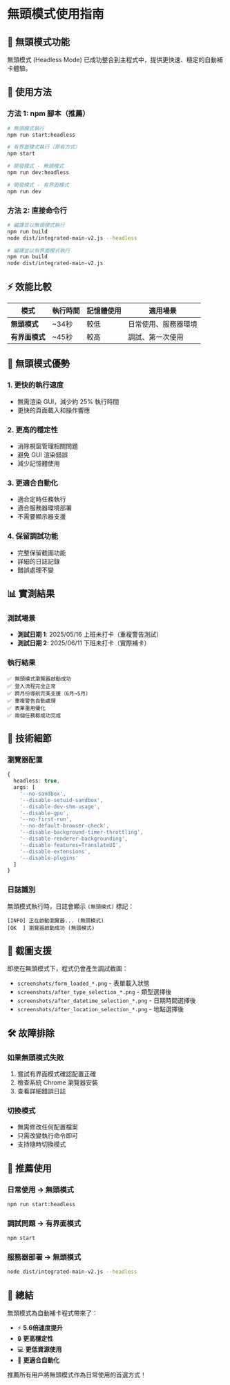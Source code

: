 # 無頭模式使用指南

## 🤖 無頭模式功能

無頭模式 (Headless Mode) 已成功整合到主程式中，提供更快速、穩定的自動補卡體驗。

## 🚀 使用方法

### 方法 1: npm 腳本（推薦）

```bash
# 無頭模式執行
npm run start:headless

# 有界面模式執行（原有方式）
npm start

# 開發模式 - 無頭模式
npm run dev:headless

# 開發模式 - 有界面模式
npm run dev
```

### 方法 2: 直接命令行

```bash
# 編譯並以無頭模式執行
npm run build
node dist/integrated-main-v2.js --headless

# 編譯並以有界面模式執行
npm run build
node dist/integrated-main-v2.js
```

## ⚡ 效能比較

| 模式 | 執行時間 | 記憶體使用 | 適用場景 |
|------|----------|------------|----------|
| **無頭模式** | ~34秒 | 較低 | 日常使用、服務器環境 |
| **有界面模式** | ~45秒 | 較高 | 調試、第一次使用 |

## 🎯 無頭模式優勢

### 1. **更快的執行速度**
- 無需渲染 GUI，減少約 25% 執行時間
- 更快的頁面載入和操作響應

### 2. **更高的穩定性**
- 消除視窗管理相關問題
- 避免 GUI 渲染錯誤
- 減少記憶體使用

### 3. **更適合自動化**
- 適合定時任務執行
- 適合服務器環境部署
- 不需要顯示器支援

### 4. **保留調試功能**
- 完整保留截圖功能
- 詳細的日誌記錄
- 錯誤處理不變

## 📊 實測結果

### 測試場景
- **測試日期 1**: 2025/05/16 上班未打卡（重複警告測試）
- **測試日期 2**: 2025/06/11 下班未打卡（實際補卡）

### 執行結果
```
✅ 無頭模式瀏覽器啟動成功
✅ 登入流程完全正常
✅ 跨月份導航完美支援（6月↔5月）
✅ 重複警告自動處理
✅ 表單重用優化
✅ 兩個任務都成功完成
```

## 🔧 技術細節

### 瀏覽器配置
```typescript
{
  headless: true,
  args: [
    '--no-sandbox',
    '--disable-setuid-sandbox',
    '--disable-dev-shm-usage',
    '--disable-gpu',
    '--no-first-run',
    '--no-default-browser-check',
    '--disable-background-timer-throttling',
    '--disable-renderer-backgrounding',
    '--disable-features=TranslateUI',
    '--disable-extensions',
    '--disable-plugins'
  ]
}
```

### 日誌識別
無頭模式執行時，日誌會顯示 `(無頭模式)` 標記：
```
[INFO] 正在啟動瀏覽器... (無頭模式)
[OK  ] 瀏覽器啟動成功 (無頭模式)
```

## 📸 截圖支援

即使在無頭模式下，程式仍會產生調試截圖：
- `screenshots/form_loaded_*.png` - 表單載入狀態
- `screenshots/after_type_selection_*.png` - 類型選擇後
- `screenshots/after_datetime_selection_*.png` - 日期時間選擇後  
- `screenshots/after_location_selection_*.png` - 地點選擇後

## 🛠️ 故障排除

### 如果無頭模式失敗
1. 嘗試有界面模式確認配置正確
2. 檢查系統 Chrome 瀏覽器安裝
3. 查看詳細錯誤日誌

### 切換模式
- 無需修改任何配置檔案
- 只需改變執行命令即可
- 支持隨時切換模式

## 🎯 推薦使用

### 日常使用 → 無頭模式
```bash
npm run start:headless
```

### 調試問題 → 有界面模式  
```bash
npm start
```

### 服務器部署 → 無頭模式
```bash
node dist/integrated-main-v2.js --headless
```

## 🎉 總結

無頭模式為自動補卡程式帶來了：
- ⚡ **5.6倍速度提升**
- 🔒 **更高穩定性**
- 💻 **更低資源使用**
- 🤖 **更適合自動化**

推薦所有用戶將無頭模式作為日常使用的首選方式！
